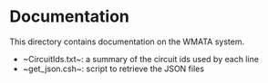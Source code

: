 # Documentation
This directory contains documentation on the WMATA system.

- ~CircuitIds.txt~: a summary of the circuit ids used by each line
- ~get_json.csh~: script to retrieve the JSON files
